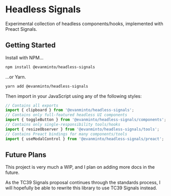 # Headless Signals

Experimental collection of headless components/hooks, implemented with Preact
Signals.

## Getting Started

Install with NPM...

```sh
npm install @evanminto/headless-signals
```

...or Yarn.

```sh
yarn add @evanminto/headless-signals
```

Then import in your JavaScript using any of the following styles:

```js
// Contains all exports
import { clipboard } from '@evanminto/headless-signals';
// Contains only full-featured headless UI components
import { toggleButton } from '@evanminto/headless-signals/components';
// Contains only single-responsibility tools/hooks
import { resizeObserver } from '@evanminto/headless-signals/tools';
// Contains Preact bindings for many components/tools
import { useModalControl } from '@evanminto/headless-signals/preact';
```

## Future Plans

This project is very much a WIP, and I plan on adding more docs in the future.

As the TC39 Signals proposal continues through the standards process, I will
hopefully be able to rewrite this library to use TC39 Signals instead.
